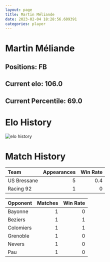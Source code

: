 ```yaml
---  
layout: page  
title: Martin Méliande  
date: 2023-02-04 18:28:56.609391  
categories: player  
---
```

# Martin Méliande

## Positions: FB

## Current elo: 106.0

## Current Percentile: 69.0

# Elo History


![elo history](history_MartinMéliande.png)
# Match History


| Team        |   Appearances |   Win Rate |
|:------------|--------------:|-----------:|
| US Bressane |             5 |        0.4 |
| Racing 92   |             1 |        0   |

| Opponent   |   Matches |   Win Rate |
|:-----------|----------:|-----------:|
| Bayonne    |         1 |          0 |
| Beziers    |         1 |          1 |
| Colomiers  |         1 |          1 |
| Grenoble   |         1 |          0 |
| Nevers     |         1 |          0 |
| Pau        |         1 |          0 |